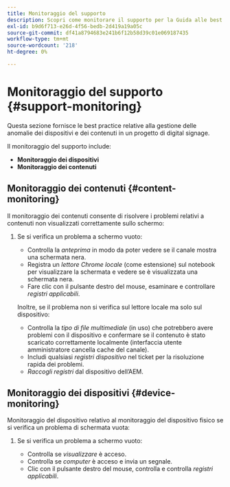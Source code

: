 ```yaml
---
title: Monitoraggio del supporto
description: Scopri come monitorare il supporto per la Guida alle best practice di AEM Screens.
exl-id: b9d6f713-e26d-4f56-bedb-2d419a19a05c
source-git-commit: df41a8794683e241b6f12b58d39c01e069187435
workflow-type: tm+mt
source-wordcount: '218'
ht-degree: 0%

---
```


# Monitoraggio del supporto {#support-monitoring}

Questa sezione fornisce le best practice relative alla gestione delle anomalie dei dispositivi e dei contenuti in un progetto di digital signage.

Il monitoraggio del supporto include:

* **Monitoraggio dei dispositivi**
* **Monitoraggio dei contenuti**

## Monitoraggio dei contenuti {#content-monitoring}

Il monitoraggio dei contenuti consente di risolvere i problemi relativi a contenuti non visualizzati correttamente sullo schermo:

1. Se si verifica un problema a schermo vuoto:

   * Controlla la *anteprima* in modo da poter vedere se il canale mostra una schermata nera.
   * Registra un *lettore Chrome locale* (come estensione) sul notebook per visualizzare la schermata e vedere se è visualizzata una schermata nera.
   * Fare clic con il pulsante destro del mouse, esaminare e controllare *registri applicabili*.

   Inoltre, se il problema non si verifica sul lettore locale ma solo sul dispositivo:

   * Controlla la *tipo di file multimediale* (in uso) che potrebbero avere problemi con il dispositivo e confermare se il contenuto è stato scaricato correttamente localmente (interfaccia utente amministratore cancella cache del canale).
   * Includi qualsiasi *registri dispositivo* nel ticket per la risoluzione rapida dei problemi.
   * *Raccogli registri* dal dispositivo dell’AEM.

## Monitoraggio dei dispositivi {#device-monitoring}

Monitoraggio del dispositivo relativo al monitoraggio del dispositivo fisico se si verifica un problema di schermata vuota:

1. Se si verifica un problema a schermo vuoto:

   * Controlla se *visualizzare* è acceso.
   * Controlla se *computer* è acceso e invia un segnale.
   * Clic con il pulsante destro del mouse, controlla e controlla *registri applicabili*.

